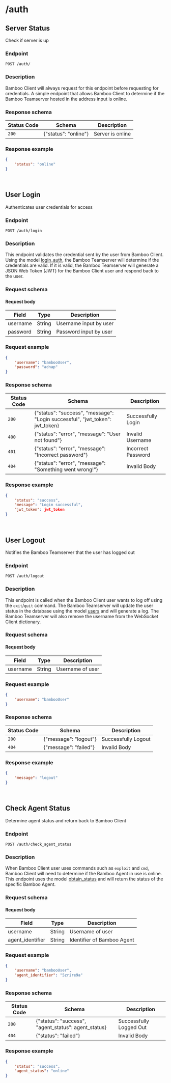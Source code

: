 # /auth

<!-- Endpoint 1 -->
## Server Status

Check if server is up

### Endpoint

```
POST /auth/
```

### Description

Bamboo Client will always request for this endpoint before requesting for credentials. A simple endpoint that allows Bamboo Client to determine if the Bamboo Teamserver hosted in the address input is online.


### Response schema

|Status Code|Schema|Description|
|-----------|------|-----------|
|`200`|{"status": "online"}|Server is online|

### Response example

```JSON
{
    "status": "online"
}
```

<!-- Endpoint 2 -->
<br>

## User Login

Authenticates user credentials for access

### Endpoint

```
POST /auth/login
```

### Description

This endpoint validates the credential sent by the user from Bamboo Client. Using the model [login_auth](../Database/model_auth.md#login_auth), the Bamboo Teamserver will determine if the credentials are valid. If it is valid, the Bamboo Teamserver will generate a JSON Web Token (JWT) for the Bamboo Client user and respond back to the user.


### Request schema

<h4>Request body</h4>

|Field|Type|Description|
|-----|----|-----------|
|username|String|Username input by user|
|password|String|Password input by user|

### Request example

```JSON
{
    "username": "bambooUser",
    "password": "adnap"
}
```

### Response schema

|Status Code|Schema|Description|
|-----------|------|-----------|
|`200`|{"status": "success", "message": "Login successful", "jwt_token": jwt_token}|Successfully Login|
|`400`|{"status": "error", "message": "User not found"}|Invalid Username|
|`401`|{"status": "error", "message": "Incorrect password"}|Incorrect Password|
|`404`|{"status": "error", "message": "Something went wrong!"}|Invalid Body|

### Response example

```JSON
{
    "status": "success",
    "message": "Login successful",
    "jwt_token": jwt_token
}
```

<!-- Endpoint 3 -->
<br>

## User Logout

Notifies the Bamboo Teamserver that the user has logged out

### Endpoint

```
POST /auth/logout
```

### Description

This endpoint is called when the Bamboo Client user wants to log off using the `exit`/`quit` command. The Bamboo Teamserver will update the user status in the database using the model [users](../Database/model_users.md) and will generate a log. The Bamboo Teamserver will also remove the username from the WebSocket Client dictionary.


### Request schema

<h4>Request body</h4>

|Field|Type|Description|
|-----|----|-----------|
|username|String|Username of user|


### Request example

```JSON
{
    "username": "bambooUser"
}
```

### Response schema

|Status Code|Schema|Description|
|-----------|------|-----------|
|`200`|{"message": "logout"}|Successfully Logout|
|`404`|{"message": "failed"}|Invalid Body|

### Response example

```JSON
{
    "message": "logout"
}
```


<!-- Endpoint 4 -->
<br>

## Check Agent Status

Determine agent status and return back to Bamboo Client

### Endpoint

```
POST /auth/check_agent_status
```

### Description

When Bamboo Client user uses commands such as `exploit` and `cmd`, Bamboo Client will need to determine if the Bamboo Agent in use is online. This endpoint uses the model [obtain_status](../Database/model_auth.md#obtain_status) and will return the status of the specific Bamboo Agent.


### Request schema

<h4>Request body</h4>

|Field|Type|Description|
|-----|----|-----------|
|username|String|Username of user|
|agent_identifier|String|Identifier of Bamboo Agent|


### Request example

```JSON
{
    "username": "bambooUser",
    "agent_identifier": "5zrire9a"
}
```

### Response schema

|Status Code|Schema|Description|
|-----------|------|-----------|
|`200`|{"status": "success", "agent_status": agent_status}|Successfully Logged Out|
|`404`|{"status": "failed"}|Invalid Body|

### Response example

```JSON
{
    "status": "success",
    "agent_status": "online"
}
```